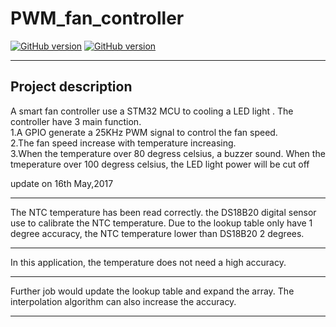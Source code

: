 # PWM_fan_controller
[![GitHub version](https://img.shields.io/badge/software%20-v0.6-green.svg)](https://github.com/jack0915/PWM_fan_controller)
[![GitHub version](https://img.shields.io/badge/hardware-v0.0-yellow.svg)](https://github.com/jack0915/PWM_fan_controller)

****
## Project description
A smart fan controller use a STM32 MCU to cooling a LED light . The controller have 3 main function.   
1.A GPIO generate a 25KHz PWM signal to control the fan speed.   
2.The fan speed increase with temperature increasing.   
3.When the temperature over 80 degress celsius, a buzzer sound. When the tmeperature over 100 degress celsius, the LED light power will be cut off  

update on 16th May,2017
****
The NTC temperature has been read correctly. the DS18B20 digital sensor use to calibrate the NTC temperature. Due to the lookup table only have 1 degree accuracy, the NTC temperature lower than DS18B20 2 degrees. 
****
In this application, the temperature does not need a high accuracy.
****
Further job would update the lookup table and expand the array. The interpolation algorithm can also increase the accuracy.
****

